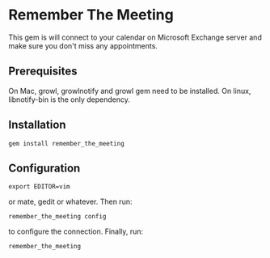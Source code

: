 Remember The Meeting
====================

This gem is will connect to your calendar on Microsoft Exchange server and make sure you don't miss any appointments.

Prerequisites
-------------

On Mac, growl, growlnotify and growl gem need to be installed. On linux, libnotify-bin is the only dependency.

Installation
------------

```gem install remember_the_meeting```

Configuration
-------------

```export EDITOR=vim```

or mate, gedit or whatever. Then run:

```remember_the_meeting config```

to configure the connection. Finally, run:

```
remember_the_meeting
```
